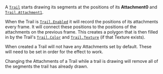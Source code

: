 A [`Trail`](https://create.roblox.com/docs/reference/engine/classes/Trail) starts drawing its segments at the positions of its
**Attachment0** and [`Trail.Attachment1`](https://create.roblox.com/docs/reference/engine/classes/Trail#Attachment1).

When the Trail is [`Trail.Enabled`](https://create.roblox.com/docs/reference/engine/classes/Trail#Enabled) it will record the positions of
its attachments every frame. It will connect these positions to the
positions of the attachments on the previous frame. This creates a polygon
that is then filled in by the Trail's [`Trail.Color`](https://create.roblox.com/docs/reference/engine/classes/Trail#Color) and
[`Trail.Texture`](https://create.roblox.com/docs/reference/engine/classes/Trail#Texture) (if that Texture exists).

When created a Trail will not have any Attachments set by default. These
will need to be set in order for the effect to work.

Changing the Attachments of a Trail while a trail is drawing will remove
all of the segments the trail has already drawn.